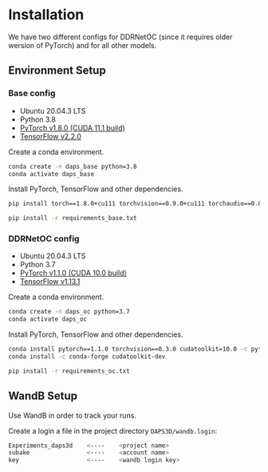 # Installation
We have two different configs for DDRNetOC (since it requires older wersion of PyTorch) and for all other models.

## Environment Setup

### Base config
- Ubuntu 20.04.3 LTS
- Python 3.8
- [PyTorch v1.8.0 (CUDA 11.1 build)](https://pytorch.org/get-started/previous-versions/)
- [TensorFlow v2.2.0](https://www.tensorflow.org/install)

Create a conda environment.
  
```bash
conda create -n daps_base python=3.8
conda activate daps_base
```
Install PyTorch, TensorFlow and other dependencies.

```bash
pip install torch==1.8.0+cu111 torchvision==0.9.0+cu111 torchaudio==0.8.0 -f https://download.pytorch.org/whl/torch_stable.html

pip install -r requirements_base.txt
```

### DDRNetOC config
- Ubuntu 20.04.3 LTS
- Python 3.7
- [PyTorch v1.1.0 (CUDA 10.0 build)](https://pytorch.org/get-started/previous-versions/)
- [TensorFlow v1.13.1](https://www.tensorflow.org/install)

Create a conda environment.
  
```bash
conda create -n daps_oc python=3.7
conda activate daps_oc
```

Install PyTorch, TensorFlow and other dependencies.

```bash
conda install pytorch==1.1.0 torchvision==0.3.0 cudatoolkit=10.0 -c pytorch
conda install -c conda-forge cudatoolkit-dev

pip install -r requirements_oc.txt
```

## WandB Setup

Use WandB in order to track your runs.

Create a login a file in the project directory `DAPS3D/wandb.login`:

```bash
Experiments_daps3d    <----    <project name>
subake                <----    <account name>
key                   <----    <wandb login key>
```
